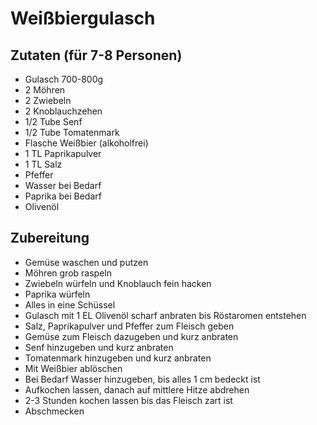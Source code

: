 # Weißbiergulasch

## Zutaten (für 7-8 Personen)
* Gulasch 700-800g
* 2 Möhren
* 2 Zwiebeln
* 2 Knoblauchzehen
* 1/2 Tube Senf
* 1/2 Tube Tomatenmark
* Flasche Weißbier (alkoholfrei)
* 1 TL Paprikapulver
* 1 TL Salz
* Pfeffer
* Wasser bei Bedarf
* Paprika bei Bedarf
* Olivenöl

## Zubereitung
* Gemüse waschen und putzen
* Möhren grob raspeln
* Zwiebeln würfeln und Knoblauch fein hacken
* Paprika würfeln
* Alles in eine Schüssel
* Gulasch mit 1 EL Olivenöl scharf anbraten bis Röstaromen entstehen
* Salz, Paprikapulver und Pfeffer zum Fleisch geben
* Gemüse zum Fleisch dazugeben und kurz anbraten
* Senf hinzugeben und kurz anbraten
* Tomatenmark hinzugeben und kurz anbraten
* Mit Weißbier ablöschen
* Bei Bedarf Wasser hinzugeben, bis alles 1 cm bedeckt ist
* Aufkochen lassen, danach auf mittlere Hitze abdrehen
* 2-3 Stunden kochen lassen bis das Fleisch zart ist
* Abschmecken
